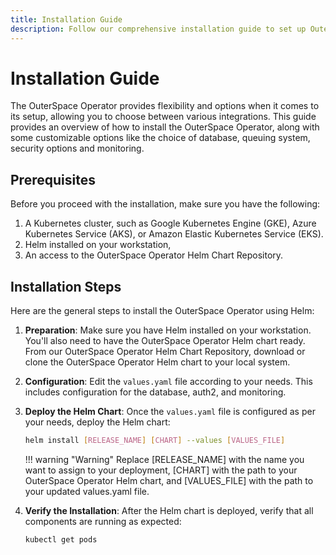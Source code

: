 ```yaml
---
title: Installation Guide
description: Follow our comprehensive installation guide to set up OuterSpace Operator.
---
```


# Installation Guide

The OuterSpace Operator provides flexibility and options when it comes to its setup, allowing you to choose between various integrations. This guide provides an overview of how to install the OuterSpace Operator, along with some customizable options like the choice of database, queuing system, security options and monitoring.

## Prerequisites

Before you proceed with the installation, make sure you have the following:

1. A Kubernetes cluster, such as Google Kubernetes Engine (GKE), Azure Kubernetes Service (AKS), or Amazon Elastic Kubernetes Service (EKS).
2. Helm installed on your workstation,
3. An access to the OuterSpace Operator Helm Chart Repository.

## Installation Steps

Here are the general steps to install the OuterSpace Operator using Helm:

1. __Preparation__: Make sure you have Helm installed on your workstation. You'll also need to have the OuterSpace Operator Helm chart ready. From our OuterSpace Operator Helm Chart Repository, download or clone the OuterSpace Operator Helm chart to your local system.

2. __Configuration__: Edit the `values.yaml` file according to your needs. This includes configuration for the database, auth2, and monitoring.

3. __Deploy the Helm Chart__: Once the `values.yaml` file is configured as per your needs, deploy the Helm chart:

    ```bash
    helm install [RELEASE_NAME] [CHART] --values [VALUES_FILE]
    ```

    !!! warning "Warning"
        Replace [RELEASE_NAME] with the name you want to assign to your deployment, [CHART] with the path to your OuterSpace Operator Helm chart, and [VALUES_FILE] with the path to your updated values.yaml file.

4. __Verify the Installation__: After the Helm chart is deployed, verify that all components are running as expected:

    ```bash
    kubectl get pods
    ```

